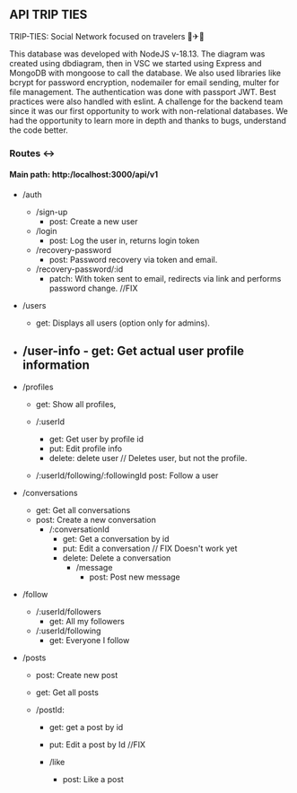 ## API TRIP TIES
TRIP-TIES: Social Network focused on travelers 🚗✈🚢 

This database was developed with NodeJS v-18.13. The diagram was created using dbdiagram, then in VSC we started using Express and MongoDB with mongoose to call the database. We also used libraries like bcrypt for password encryption, nodemailer for email sending, multer for file management. The authentication was done with passport JWT. Best practices were also handled with eslint. A challenge for the backend team since it was our first opportunity to work with non-relational databases. We had the opportunity to learn more in depth and thanks to bugs, understand the code better. 


### Routes ↔

#### Main path: http:/localhost:3000/api/v1

- /auth
    - /sign-up
        - post: Create a new user
    - /login
        - post: Log the user in, returns login token
    - /recovery-password
        - post: Password recovery via token and email. 
    - /recovery-password/:id
        - patch: With token sent to email, redirects via link and performs password change. //FIX

- /users
    - get: Displays all users (option only for admins).

- /user-info
        - get: Get actual user profile information
    - 
- /profiles 
    - get: Show all profiles,

    - /:userId 
        - get: Get user by profile id
        - put: Edit profile info
        - delete: delete user // Deletes user, but not the profile.

    - /:userId/following/:followingId
        post: Follow a user

- /conversations
    - get: Get all conversations
    - post: Create a new conversation 
        - /:conversationId
            - get: Get a conversation by id
            - put: Edit a conversation // FIX Doesn't work yet
            - delete: Delete a conversation 
                - /message
                    - post: Post new message 

- /follow 
    - /:userId/followers  
        - get: All my followers
    - /:userId/following
        - get: Everyone I follow 

- /posts
    - post: Create new post
    - get: Get all posts
    
    - /postId: 
        - get: get a post by id
        - put: Edit a post by Id //FIX
        
        - /like
            - post: Like a post